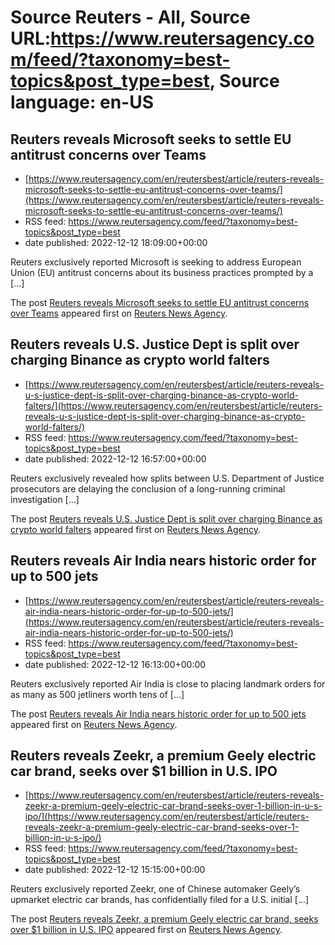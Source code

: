 # Source Reuters - All, Source URL:https://www.reutersagency.com/feed/?taxonomy=best-topics&post_type=best, Source language: en-US

## Reuters reveals Microsoft seeks to settle EU antitrust concerns over Teams
 - [https://www.reutersagency.com/en/reutersbest/article/reuters-reveals-microsoft-seeks-to-settle-eu-antitrust-concerns-over-teams/](https://www.reutersagency.com/en/reutersbest/article/reuters-reveals-microsoft-seeks-to-settle-eu-antitrust-concerns-over-teams/)
 - RSS feed: https://www.reutersagency.com/feed/?taxonomy=best-topics&post_type=best
 - date published: 2022-12-12 18:09:00+00:00

<p>Reuters exclusively reported Microsoft is seeking to address European Union (EU) antitrust concerns about its business practices prompted by a [&#8230;]</p>
<p>The post <a href="https://www.reutersagency.com/en/reutersbest/article/reuters-reveals-microsoft-seeks-to-settle-eu-antitrust-concerns-over-teams/" rel="nofollow">Reuters reveals Microsoft seeks to settle EU antitrust concerns over Teams</a> appeared first on <a href="https://www.reutersagency.com/en/" rel="nofollow">Reuters News Agency</a>.</p>

## Reuters reveals U.S. Justice Dept is split over charging Binance as crypto world falters
 - [https://www.reutersagency.com/en/reutersbest/article/reuters-reveals-u-s-justice-dept-is-split-over-charging-binance-as-crypto-world-falters/](https://www.reutersagency.com/en/reutersbest/article/reuters-reveals-u-s-justice-dept-is-split-over-charging-binance-as-crypto-world-falters/)
 - RSS feed: https://www.reutersagency.com/feed/?taxonomy=best-topics&post_type=best
 - date published: 2022-12-12 16:57:00+00:00

<p>Reuters exclusively revealed how splits between U.S. Department of Justice prosecutors are delaying the conclusion of a long-running criminal investigation [&#8230;]</p>
<p>The post <a href="https://www.reutersagency.com/en/reutersbest/article/reuters-reveals-u-s-justice-dept-is-split-over-charging-binance-as-crypto-world-falters/" rel="nofollow">Reuters reveals U.S. Justice Dept is split over charging Binance as crypto world falters</a> appeared first on <a href="https://www.reutersagency.com/en/" rel="nofollow">Reuters News Agency</a>.</p>

## Reuters reveals Air India nears historic order for up to 500 jets
 - [https://www.reutersagency.com/en/reutersbest/article/reuters-reveals-air-india-nears-historic-order-for-up-to-500-jets/](https://www.reutersagency.com/en/reutersbest/article/reuters-reveals-air-india-nears-historic-order-for-up-to-500-jets/)
 - RSS feed: https://www.reutersagency.com/feed/?taxonomy=best-topics&post_type=best
 - date published: 2022-12-12 16:13:00+00:00

<p>Reuters exclusively reported Air India is close to placing landmark orders for as many as 500 jetliners worth tens of [&#8230;]</p>
<p>The post <a href="https://www.reutersagency.com/en/reutersbest/article/reuters-reveals-air-india-nears-historic-order-for-up-to-500-jets/" rel="nofollow">Reuters reveals Air India nears historic order for up to 500 jets</a> appeared first on <a href="https://www.reutersagency.com/en/" rel="nofollow">Reuters News Agency</a>.</p>

## Reuters reveals Zeekr, a premium Geely electric car brand, seeks over $1 billion in U.S. IPO
 - [https://www.reutersagency.com/en/reutersbest/article/reuters-reveals-zeekr-a-premium-geely-electric-car-brand-seeks-over-1-billion-in-u-s-ipo/](https://www.reutersagency.com/en/reutersbest/article/reuters-reveals-zeekr-a-premium-geely-electric-car-brand-seeks-over-1-billion-in-u-s-ipo/)
 - RSS feed: https://www.reutersagency.com/feed/?taxonomy=best-topics&post_type=best
 - date published: 2022-12-12 15:15:00+00:00

<p>Reuters exclusively reported Zeekr, one of Chinese automaker Geely’s upmarket electric car brands, has confidentially filed for a U.S. initial [&#8230;]</p>
<p>The post <a href="https://www.reutersagency.com/en/reutersbest/article/reuters-reveals-zeekr-a-premium-geely-electric-car-brand-seeks-over-1-billion-in-u-s-ipo/" rel="nofollow">Reuters reveals Zeekr, a premium Geely electric car brand, seeks over $1 billion in U.S. IPO</a> appeared first on <a href="https://www.reutersagency.com/en/" rel="nofollow">Reuters News Agency</a>.</p>
